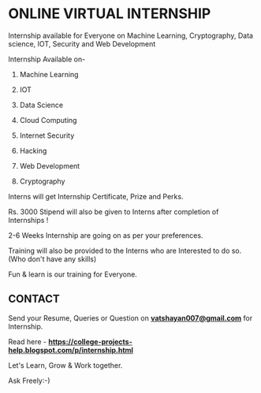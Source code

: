# ONLINE VIRTUAL INTERNSHIP
Internship available for Everyone on Machine Learning, Cryptography, Data science, IOT, Security and Web Development

Internship Available on-

1. Machine Learning

2. IOT

3. Data Science

4. Cloud Computing

5. Internet Security

6. Hacking

7. Web Development

8. Cryptography

Interns will get Internship Certificate, Prize and Perks.

Rs. 3000 Stipend will also be given to Interns after completion of Internships !

2-6 Weeks Internship are going on as per your preferences.

Training will also be provided to the Interns who are Interested to do so. (Who don't have any skills)

Fun & learn is our training for Everyone.

## CONTACT

Send your Resume, Queries or Question on **vatshayan007@gmail.com** for Internship.

Read here - **https://college-projects-help.blogspot.com/p/internship.html**

Let's Learn, Grow & Work together.

Ask Freely:-)
